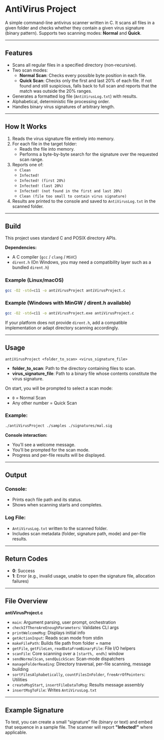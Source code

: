 # AntiVirus Project

A simple command-line antivirus scanner written in C. It scans all files in a given folder and checks whether they contain a given virus signature (binary pattern). Supports two scanning modes: **Normal** and **Quick**.

---

## Features

- Scans all regular files in a specified directory (non-recursive).
- Two scan modes:
  - **Normal Scan**: Checks every possible byte position in each file.
  - **Quick Scan**: Checks only the first and last 20% of each file. If not found and still suspicious, falls back to full scan and reports that the match was outside the 20% ranges.
- Generates a formatted log file (`AntiVirusLog.txt`) with results.
- Alphabetical, deterministic file processing order.
- Handles binary virus signatures of arbitrary length.

---

## How It Works

1. Reads the virus signature file entirely into memory.
2. For each file in the target folder:
   - Reads the file into memory.
   - Performs a byte-by-byte search for the signature over the requested scan range.
3. Reports one of:
   - `Clean`
   - `Infected!`
   - `Infected! (first 20%)`
   - `Infected! (last 20%)`
   - `Infected! (not found in the first and last 20%)`
   - `Clean (file too small to contain virus signature)`
4. Results are printed to the console and saved to `AntiVirusLog.txt` in the scanned folder.

---

## Build

This project uses standard C and POSIX directory APIs.

**Dependencies:**

- A C compiler (`gcc` / `clang` / `MSVC`)
- `dirent.h` (On Windows, you may need a compatibility layer such as a bundled `dirent.h`)

### Example (Linux/macOS)

```bash
gcc -O2 -std=c11 -o antiVirusProject antiVirusProject.c
```

### Example (Windows with MinGW / dirent.h available)

```bash
gcc -O2 -std=c11 -o antiVirusProject.exe antiVirusProject.c
```

If your platform does not provide `dirent.h`, add a compatible implementation or adapt directory scanning accordingly.

---

## Usage

```text
antiVirusProject <folder_to_scan> <virus_signature_file>
```

- **folder\_to\_scan**: Path to the directory containing files to scan.
- **virus\_signature\_file**: Path to a binary file whose contents constitute the virus signature.

On start, you will be prompted to select a scan mode:

- `0` = Normal Scan
- Any other number = Quick Scan

### Example:

```bash
./antiVirusProject ./samples ./signatures/mal.sig
```

**Console interaction:**

- You’ll see a welcome message.
- You’ll be prompted for the scan mode.
- Progress and per-file results will be displayed.

---

## Output

### Console:

- Prints each file path and its status.
- Shows when scanning starts and completes.

### Log File:

- `AntiVirusLog.txt` written to the scanned folder.
- Includes scan metadata (folder, signature path, mode) and per-file results.

---

## Return Codes

- **0**: Success
- **1**: Error (e.g., invalid usage, unable to open the signature file, allocation failures)

---

## File Overview

**antiVirusProject.c**

- `main`: Argument parsing, user prompt, orchestration
- `checkIfThereAreEnoughParameters`: Validates CLI args
- `printWelcomeMsg`: Displays initial info
- `getActionInput`: Reads scan mode from stdin
- `makeFilePath`: Builds file path from folder + name
- `getFile`, `getFileLen`, `readDataFromBinaryFile`: File I/O helpers
- `scanFile`: Core scanning over a `[start%, end%]` window
- `sendNormalScan`, `sendQuickScan`: Scan-mode dispatchers
- `manageFolderReading`: Directory traversal, per-file scanning, message building
- `sortFilesAlphabetically`, `countFilesInFolder`, `freeArrOfPointers`: Utilities
- `createMsgStart`, `insertFileDataToMsg`: Results message assembly
- `insertMsgToFile`: Writes `AntiVirusLog.txt`

---

## Example Signature

To test, you can create a small “signature” file (binary or text) and embed that sequence in a sample file. The scanner will report **"Infected!"** where applicable.
